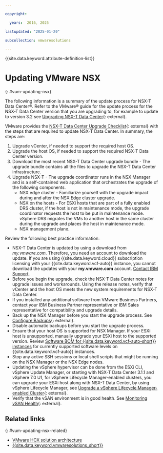 ```yaml
---

copyright:

  years:  2016, 2025

lastupdated: "2025-01-20"

subcollection: vmwaresolutions

---
```


{{site.data.keyword.attribute-definition-list}}

# Updating VMware NSX
{: #vum-updating-nsx}

The following information is a summary of the update process for NSX-T Data Center®. Refer to the VMware® guide for the update process for the NSX-T Data Center version that you are upgrading to, for example to update to version 3.2 see [Upgrading NSX-T Data Center](https://techdocs.broadcom.com/us/en/vmware-cis/nsx/vmware-nsx/3-2/upgrade-guide/nsx-t-upgrade-guide.html){: external}.

VMware provides the [NSX-T Data Center Upgrade Checklist](https://docs.vmware.com/en/VMware-NSX-T-Data-Center/3.2/upgrade/GUID-E35506A7-8050-482A-BABA-F356D2AC3B65.html){: external} with the steps that are required to update NSX-T Data Center. In summary, the steps are:

1. Upgrade vCenter, if needed to support the required host OS.
2. Upgrade the host OS, if needed to support the required NSX-T Data Center version.
3. Download the most recent NSX-T Data Center upgrade bundle - The upgrade bundle contains all the files to upgrade the NSX-T Data Center infrastructure.
4. Upgrade NSX-T - The upgrade coordinator runs in the NSX Manager and is a self-contained web application that orchestrates the upgrade of the following components.
   * NSX edge cluster - Familiarize yourself with the upgrade impact during and after the NSX Edge cluster upgrade.
   * NSX on the hosts - For ESXi hosts that are part of a fully enabled DRS cluster, if the host is not in maintenance mode, the upgrade coordinator requests the host to be put in maintenance mode. vSphere DRS migrates the VMs to another host in the same cluster during the upgrade and places the host in maintenance mode.
   * NSX management plane.

Review the following best practice information:

* NSX-T Data Center is updated by using a download from _my.vmware.com_. Therefore, you need an account to download the update. If you are using {{site.data.keyword.cloud}} subscription licensing with your {{site.data.keyword.vcf-auto}} instance, you cannot download the updates with your **my.vmware.com** account. [Contact IBM Support](/docs/vmwaresolutions?topic=vmwaresolutions-trbl_support).
* Before you begin the upgrade, check the NSX-T Data Center notes for upgrade issues and workarounds. Using the release notes, verify that vCenter and the host OS meets the new system requirements for NSX-T Data Center.
* If you installed any additional software from VMware Business Partners, contact your IBM Business Partner representative or IBM Sales representative for compatibility and upgrade details.
* Back up the NSX Manager before you start the upgrade process. See [Configure Backups](https://docs.vmware.com/en/VMware-NSX-T-Data-Center/3.2/administration/GUID-E6181BF1-2CB7-4870-B508-BFAF5B47D702.html){: external}.
* Disable automatic backups before you start the upgrade process.
* Ensure that your host OS is supported for NSX Manager. If your ESXi host is unsupported, manually upgrade your ESXi host to the supported version. Review [Software BOM for {{site.data.keyword.vcf-auto-short}} instances](/docs/vmwaresolutions?topic=vmwaresolutions-vc_bom#vc_bom-software) for currently supported software levels on {{site.data.keyword.vcf-auto}} instances.
* Stop any active SSH sessions or local shell scripts that might be running on the NSX Manager or the NSX Edge nodes.
* Updating the vSphere hypervisor can be done from the ESXi CLI, vSphere Update Manager, or starting with NSX-T Data Center 3.1.1 and vSphere 7.0 U1, for vSphere Lifecycle Manager-enabled clusters, you can upgrade your ESXi host along with NSX-T Data Center, by using vSphere Lifecycle Manager, see [Upgrade a vSphere Lifecycle Manager-enabled Cluster](https://docs.vmware.com/en/VMware-NSX-T-Data-Center/3.2/upgrade/GUID-1465BFDD-3611-49C9-962D-714F640319E5.html){: external}.
* Verify that the vSAN environment is in good health. See [Monitoring vSAN Health](https://docs.vmware.com/en/VMware-vSphere/7.0/com.vmware.vsphere.vsan-monitoring.doc/GUID-68CDE86F-C5A7-4B3E-9DA8-BD8165D3A9AF.html){: external}.

## Related links
{: #vum-updating-nsx-related}

* [VMware HCX solution architecture](/docs/vmwaresolutions?topic=vmwaresolutions-hcx-archi-intro#hcx-archi-intro)
* [{{site.data.keyword.vmwaresolutions_short}}](https://www.ibm.com/products/vmware)
